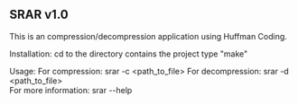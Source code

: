 SRAR v1.0 
-----------------------------------------------------------------------
This is an compression/decompression application using Huffman Coding.

Installation:
	cd to the directory contains the project
	type "make"

Usage:
	For compression: srar -c <path_to_file> 
	For decompression: srar -d <path_to_file>	
	For more information: srar --help
